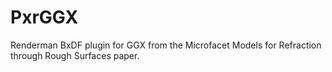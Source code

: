 # PxrGGX
Renderman BxDF plugin for GGX from the Microfacet Models for Refraction through Rough Surfaces paper.
